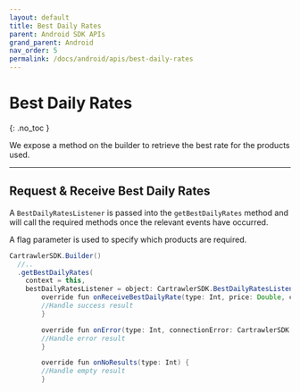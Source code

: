 ```yaml
---
layout: default
title: Best Daily Rates
parent: Android SDK APIs
grand_parent: Android
nav_order: 5
permalink: /docs/android/apis/best-daily-rates
---
```


# Best Daily Rates

{: .no_toc }

We expose a method on the builder to retrieve the best rate for the products used.   

---

## Request & Receive Best Daily Rates

A `BestDailyRatesListener` is passed into the `getBestDailyRates` method and will call the required methods once the relevant events have occurred. 
 
A flag parameter is used to specify which products are required.

```java      
CartrawlerSDK.Builder()
  //..
  .getBestDailyRates(
    context = this,
    bestDailyRatesListener = object: CartrawlerSDK.BestDailyRatesListener {
        override fun onReceiveBestDailyRate(type: Int, price: Double, currency: String) {
        //Handle success result
        }

        override fun onError(type: Int, connectionError: CartrawlerSDK.ConnectionError) {
        //Handle error result
        }

        override fun onNoResults(type: Int) {
        //Handle empty result
        }
```